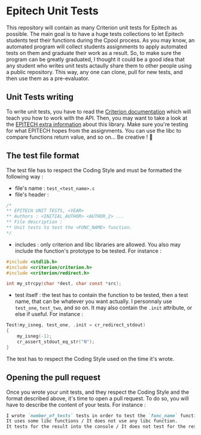 # Epitech Unit Tests
This repository will contain as many Criterion unit tests for Epitech as possible. The main goal is to have a huge tests collections to let Epitech students test their functions during the Cpool process. As you may know, an automated program will collect students assignments to apply automated tests on them and graduate their work as a result. So, to make sure the program can be greatly graduated, I thought it could be a good idea that any student who writes unit tests actaully share them to other people using a public repository. This way, any one can clone, pull for new tests, and then use them as a pre-evaluator.

## Unit Tests writing
To write unit tests, you have to read the [Criterion documentation](https://criterion.readthedocs.io/en/stable/) which will teach you how to work with the API. Then, you may want to take a look at the [EPITECH extra information](https://epitech-2022-technical-documentation.readthedocs.io/en/latest/criterion.html) about this library. Make sure you're testing for what EPITECH hopes from the assignments. You can use the libc to compare functions return value, and so on... Be creative ! 🙂 

## The test file format
The test file has to respect the Coding Style and must be formatted the following way :
- file's name : `test_<test_name>.c`
- file's header :
```c
/*
** EPITECH UNIT TESTS, <YEAR>
** Authors : <INITIAL_AUTHOR> <AUTHOR_2> ...
** File description :
** Unit tests to test the <FUNC_NAME> function.
*/
```
- includes : only criterion and libc libraries are allowed. You also may include the function's prototype to be tested. For instance :
```c
#include <stdlib.h>
#include <criterion/criterion.h>
#include <criterion/redirect.h>

int my_strcpy(char *dest, char const *src);
```
- test itself : the test has to contain the function to be tested, then a test name, that can be whatever you want actually. I personnaly use `test_one`, `test_two`, and so on. It may also contain the `.init` attribute, or else if useful. For instance :
```c
Test(my_isneg, test_one, .init = cr_redirect_stdout)
{
    my_isneg(-1);
    cr_assert_stdout_eq_str("N");
}
```
The test has to respect the Coding Style used on the time it's wrote.

## Opening the pull request
Once you wrote your unit tests, and they respect the Coding Style and the format described above, it's time to open a pull request. To do so, you will have to describe the content of your tests. For instance :
```markdown
I wrote `number_of_tests` tests in order to test the `func_name` function.
It uses some libc functions / It does not use any libc function.
It tests for the result into the console / It does not test for the result into the console.
```


